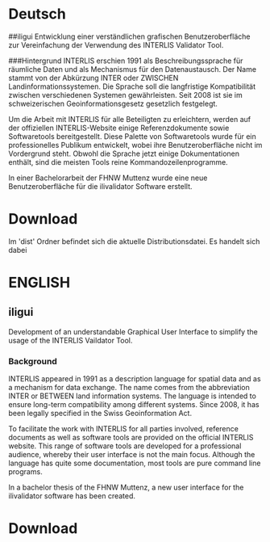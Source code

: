 # Deutsch
##iligui
Entwicklung einer verständlichen grafischen Benutzeroberfläche zur Vereinfachung der Verwendung des INTERLIS Validator Tool.

###Hintergrund
INTERLIS erschien 1991 als Beschreibungssprache für räumliche Daten und als Mechanismus für den Datenaustausch. Der Name stammt von der Abkürzung INTER oder ZWISCHEN Landinformationssystemen. 
Die Sprache soll die langfristige Kompatibilität zwischen verschiedenen Systemen gewährleisten. Seit 2008 ist sie im schweizerischen Geoinformationsgesetz gesetzlich festgelegt.

Um die Arbeit mit INTERLIS für alle Beteiligten zu erleichtern, werden auf der offiziellen INTERLIS-Website einige Referenzdokumente sowie Softwaretools bereitgestellt. 
Diese Palette von Softwaretools wurde für ein professionelles Publikum entwickelt, wobei ihre Benutzeroberfläche nicht im Vordergrund steht. 
Obwohl die Sprache jetzt einige Dokumentationen enthält, sind die meisten Tools reine Kommandozeilenprogramme.

In einer Bachelorarbeit der FHNW Muttenz wurde eine neue Benutzeroberfläche für die ilivalidator Software erstellt.

# Download
Im 'dist' Ordner befindet sich die aktuelle Distributionsdatei. Es handelt sich dabei

# ENGLISH
## iligui
Development of an understandable Graphical User Interface to simplify the usage of the INTERLIS Vaildator Tool.

### Background
INTERLIS appeared in 1991 as a description language for spatial data and as a mechanism for data exchange. The name comes from the abbreviation INTER or BETWEEN land information systems. 
The language is intended to ensure long-term compatibility among different systems. Since 2008, it has been legally specified in the Swiss Geoinformation Act.

To facilitate the work with INTERLIS for all parties involved, reference documents as well as software tools are provided on the official INTERLIS website. 
This range of software tools are developed for a professional audience, whereby their user interface is not the main focus. 
Although the language has quite some documentation, most tools are pure command line programs.

In a bachelor thesis of the FHNW Muttenz, a new user interface for the ilivalidator software has been created.

# Download
